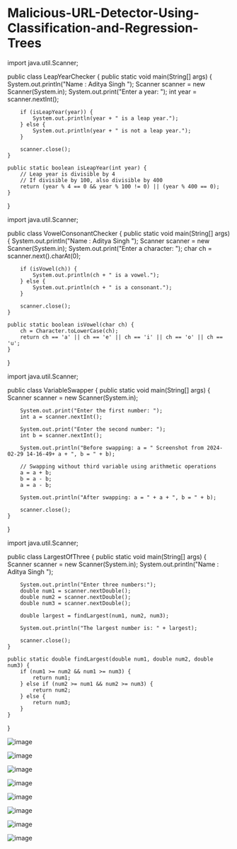 # Malicious-URL-Detector-Using-Classification-and-Regression-Trees



import java.util.Scanner;

public class LeapYearChecker {
    public static void main(String[] args) {
        System.out.println("Name : Aditya Singh ");
        Scanner scanner = new Scanner(System.in);
        System.out.print("Enter a year: ");
        int year = scanner.nextInt();

        if (isLeapYear(year)) {
            System.out.println(year + " is a leap year.");
        } else {
            System.out.println(year + " is not a leap year.");
        }

        scanner.close();
    }

    public static boolean isLeapYear(int year) {
        // Leap year is divisible by 4
        // If divisible by 100, also divisible by 400
        return (year % 4 == 0 && year % 100 != 0) || (year % 400 == 0);
    }
}






import java.util.Scanner;

public class VowelConsonantChecker {
    public static void main(String[] args) {
          System.out.println("Name : Aditya Singh ");
        Scanner scanner = new Scanner(System.in);
        System.out.print("Enter a character: ");
        char ch = scanner.next().charAt(0);

        if (isVowel(ch)) {
            System.out.println(ch + " is a vowel.");
        } else {
            System.out.println(ch + " is a consonant.");
        }

        scanner.close();
    }

    public static boolean isVowel(char ch) {
        ch = Character.toLowerCase(ch);
        return ch == 'a' || ch == 'e' || ch == 'i' || ch == 'o' || ch == 'u';
    }
}








import java.util.Scanner;

public class VariableSwapper {
    public static void main(String[] args) {
        Scanner scanner = new Scanner(System.in);
        
        System.out.print("Enter the first number: ");
        int a = scanner.nextInt();
        
        System.out.print("Enter the second number: ");
        int b = scanner.nextInt();
        
        System.out.println("Before swapping: a = " Screenshot from 2024-02-29 14-16-49+ a + ", b = " + b);
        
        // Swapping without third variable using arithmetic operations
        a = a + b;
        b = a - b;
        a = a - b;
        
        System.out.println("After swapping: a = " + a + ", b = " + b);
        
        scanner.close();
    }
}








import java.util.Scanner;

public class LargestOfThree {
    public static void main(String[] args) {
        Scanner scanner = new Scanner(System.in);
               System.out.println("Name : Aditya Singh ");
        
        System.out.println("Enter three numbers:");
        double num1 = scanner.nextDouble();
        double num2 = scanner.nextDouble();
        double num3 = scanner.nextDouble();
        
        double largest = findLargest(num1, num2, num3);
        
        System.out.println("The largest number is: " + largest);
        
        scanner.close();
    }
    
    public static double findLargest(double num1, double num2, double num3) {
        if (num1 >= num2 && num1 >= num3) {
            return num1;
        } else if (num2 >= num1 && num2 >= num3) {
            return num2;
        } else {
            return num3;
        }
    }
}



![image](https://github.com/PranavBarthwal/Malicious-URL-Detector-Using-Classification-and-Regression-Trees/assets/110532770/12f04f6f-3e8d-4937-a109-f8e3c2dab509)

![image](https://github.com/PranavBarthwal/Malicious-URL-Detector-Using-Classification-and-Regression-Trees/assets/110532770/a1851f65-0fbc-49b9-99e7-e49ac0c33850)

![image](https://github.com/PranavBarthwal/Malicious-URL-Detector-Using-Classification-and-Regression-Trees/assets/110532770/8a8f20d1-89ff-4317-a628-11591ae7d825)

![image](https://github.com/PranavBarthwal/Malicious-URL-Detector-Using-Classification-and-Regression-Trees/assets/110532770/e8598a30-6b9c-478b-9b0d-14c536d8d7d5)

![image](https://github.com/PranavBarthwal/Malicious-URL-Detector-Using-Classification-and-Regression-Trees/assets/110532770/a1983385-269b-4f59-b553-4175cfe12acc)

![image](https://github.com/PranavBarthwal/Malicious-URL-Detector-Using-Classification-and-Regression-Trees/assets/110532770/c07921dd-8a89-46e5-b679-8a1255af1c2e)

![image](https://github.com/PranavBarthwal/Malicious-URL-Detector-Using-Classification-and-Regression-Trees/assets/110532770/73a7d85a-f260-4a64-a5b7-abad6aab2dd9)

![image](https://github.com/PranavBarthwal/Malicious-URL-Detector-Using-Classification-and-Regression-Trees/assets/110532770/cd6b054e-a726-4fd9-8bc2-9ff102491f02)




